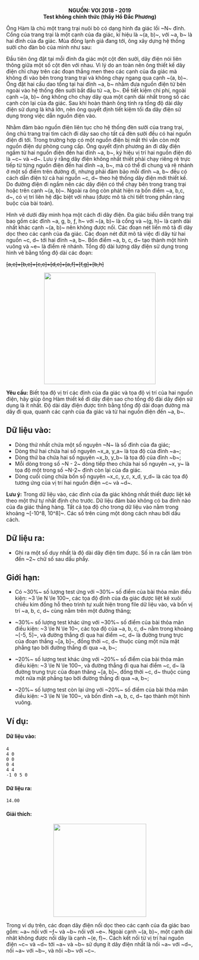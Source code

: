 **<center>NGUỒN: VOI 2018 - 2019</center>**
**<center>Test không chính thức (thầy Hồ Đắc Phương)</center>**

Ông Hàm là chủ một trang trại nuôi bò có dạng hình đa giác lồi ~N~ đỉnh. Cổng của trang trại là một cạnh của đa giác, kí hiệu là ~(a, b)~, với ~a, b~ là hai đỉnh của đa giác. Mùa đông lạnh giá đang tới, ông xây dựng hệ thống sưởi cho đàn bò của mình như sau:

Đầu tiên ông đặt tại mỗi đỉnh đa giác một cột đèn sưởi, dây điện nói liên thông giữa một số cột đèn với nhau. Vì lý do an toàn nên ông thiết kế dây điện chỉ chạy trên các đoạn thẳng men theo các cạnh của đa giác mà không đi vào bên trong trang trại và không chạy ngang qua cạnh ~(a, b)~. Ông đặt hai cầu dao tổng tại hai đỉnh ~a, b~ nhằm đưa nguồn điện từ bên ngoài vào hệ thống đèn sưởi bắt đầu từ ~a, b~. Đề tiết kiệm chỉ phí, ngoài cạnh ~(a, b)~ ông không cho chạy dây qua một cạnh dài nhất trong số các cạnh còn lại của đa giác. Sau khi hoàn thành ông tính ra tổng độ dài dây điện sử dụng là khá lớn, nên ông quyết định tiết kiệm tối đa dây điện sử dụng trong việc dẫn nguồn điện vào.

Nhằm đảm bảo nguồn điện liên tục cho hệ thống đèn sưởi của trang trại, ông chủ trang trại tìm cách đi dây sao cho tất cả đèn sưởi đều có hai nguồn điện đi tới. Trong trường hợp có một nguồn điện bị mất thì vẫn còn một nguồn điện dự phòng cung cấp. Ông quyết định phương án đi dây điện ngầm từ hai nguồn điện đến hai đỉnh ~a, b~, ký hiệu vị trí hai nguồn điện đó là ~c~ và ~d~. Lưu ý rằng dây điện không nhất thiết phải chạy riêng rẽ trực tiếp từ từng nguồn điện đến hai đỉnh ~a, b~, mà có thể đi chung và rẽ nhánh ở một số điểm trên đường đi, nhưng phải đảm bảo mỗi đỉnh ~a, b~ đều có cách dẫn điện từ cả hai nguồn ~c, d~ theo hệ thống dây điện mới thiết kế. Do đường điện đi ngầm nên các dây điện có thể chạy bên trong trang trại hoặc trên cạnh ~(a, b)~. Ngoài ra ông còn phát hiện ra bốn điểm ~a, b,c, d~, có vị trí liên hệ đặc biệt với nhau (được mô tả chỉ tiết trong phần ràng buộc của bài toán).

Hình vẽ dưới đây minh họa một cách đi dây điện. Đa giác biểu diễn trang trại bao gồm các đỉnh ~a, g, b, ƒ, h~ với ~(a, b)~ là cổng và ~(g, h)~ là cạnh dài nhất khác cạnh ~(a, b)~ nên không được nối. Các đoạn nét liền mô tả đi dây dọc theo các cạnh của đa giác. Các đoạn nét đứt mô tả việc đi dây từ hai nguồn ~c, d~ tới hai đỉnh ~a, b~. Bốn điểm ~a, b, c, d~ tạo thành một hình vuông và ~e~ là điểm rẽ nhánh. Tổng độ dài lượng dây điện sử dụng trong hình vẽ bằng tổng độ dài các đoạn:

~~[a,e]+[b,e]+[c,e]+[d,e]+[a,f]+[f,g]+[b,h]~~

<center><img src="/images/problems/1517/efill.png" width=300px></center>

**Yêu cầu:** Biết tọa độ vị trí các đỉnh của đa giác và tọa độ vị trí của hai nguồn điện, hãy giúp ông Hàm thiết kế đi dây điện sao cho tổng độ đài dây điện sử dụng là ít nhất. Độ dài dây điện được tính bằng tổng độ dài đoạn đường mà dây đi qua, quanh các cạnh của đa giác và từ hai nguồn điện đến ~a, b~.

## Dữ liệu vào:
- Dòng thứ nhất chứa một số nguyên ~N~ là số đỉnh của đa giác;
- Dòng thứ hai chứa hai số nguyên ~x_a, y_a~ là tọa độ của đỉnh ~a~;
- Dòng thứ ba chứa hai số nguyên ~x_b, y_b~ là tọa độ của đỉnh ~b~;
- Mỗi dòng trong số ~N - 2~ dòng tiếp theo chứa hai số nguyên ~x, y~ là tọa độ một trong số ~N-2~ đỉnh còn lại của đa giác.
- Dòng cuối cùng chứa bốn số nguyên ~x_c, y_c, x_d, y_d~ là các tọa độ tương ứng của vị trí hai nguồn điện ~c~ và ~d~.

**Lưu ý:** Trong dữ liệu vào, các đỉnh của đa giác không nhất thiết được liệt kê theo một thứ tự nhất định cho trước. Dữ liệu đảm bảo không có ba đỉnh nào của đa giác thẳng hàng. Tất cả tọa độ cho trong dữ liệu vào nằm trong khoảng ~[-10^8, 10^8]~. Các số trên cùng một dòng cách nhau bởi dấu cách.

## Dữ liệu ra:
- Ghi ra một số duy nhất là độ dài dây điện tìm được. Số in ra cần làm tròn đến ~2~ chữ số sau dấu phẩy.

## Giới hạn:
- Có ~30\%~ số lượng test ứng với ~30\%~ số điểm của bài thỏa mãn điều kiện: ~3 \le N \le 100~, các tọa độ đỉnh của đa giác được liệt kê xuôi chiều kim đồng hỗ theo trình tự xuất hiện trong file dữ liệu vào, và bốn vị trí ~a, b, c, d~ cùng nằm trên một đường thăng;

- ~30\%~ số lượng test khác ứng với ~30\%~ số điểm của bài thỏa mãn điều kiện: ~3 \le N \le 10~, các tọa độ của ~a, b, c, d~ nằm trong khoảng ~[-5, 5]~, và đường thẳng đi qua hai điểm ~c, d~ là đường trung trực của đoạn thắng ~[a, b]~, đồng thời ~c, d~ thuộc cùng một nửa mặt phẳng tạo bởi đường thẳng đi qua ~a, b~;
- ~20\%~ số lượng test khác ứng với ~20\%~ số điểm của bài thỏa mãn điều kiện: ~3 \le N \le 100~, và đường thẳng đi qua hai điểm ~c, d~ là đường trung trực của đoạn thăng ~[a, b]~, đồng thời ~c, d~ thuộc cùng một nửa mặt phẳng tạo bởi đường thẳng đi qua ~a, b~;
- ~20\%~ số lượng test còn lại ứng với ~20\%~ số điểm của bài thỏa mãn điều kiện: ~3 \le N \le 100~, và bốn đỉnh ~a, b, c, d~ tạo thành một hình vuông.

## Ví dụ:
#### Dữ liệu vào:
```
4
4 0
0 0
0 4
4 4
-1 0 5 0
```

#### Dữ liệu ra:
```
14.00
```

#### Giải thích:
<center><img src="/images/problems/1517/efill2.png" width=250px></center>

Trong ví dụ trên, các đoạn dây điện nối dọc theo các cạnh của đa giác bao gồm: ~a~ nối
với ~ƒ~ và ~b~ nối với ~e~. Ngoài cạnh ~(a, b)~, một cạnh dài nhât không được nối dây là cạnh ~(e, f)~. Cách
kết nối từ vị trí hai nguôn điện ~c~ và ~d~ tới ~a~ và ~b~ sử dụng ít dây điện nhất là nối ~a~ với ~d~, nối ~a~ với ~b~,
và nôi ~b~ với ~c~.